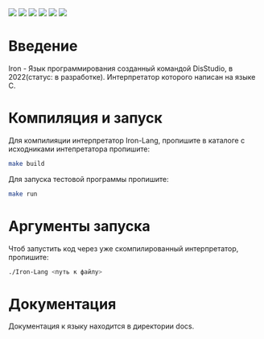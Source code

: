 <div id="Доброе утро">
    <img src="https://img.shields.io/github/commit-activity/w/HONAK0/Iron-Lang"/>
    <img src="https://img.shields.io/github/last-commit/HONAK0/Iron-Lang"/>
    <img src="https://img.shields.io/github/downloads/HONAK0/Iron-Lang/total?color=grey"/>
    <img src="https://img.shields.io/github/languages/count/HONAK0/Iron-Lang"/>
    <img src="https://img.shields.io/github/languages/top/HONAK0/Iron-Lang"/>
    <img src="https://img.shields.io/github/directory-file-count/HONAK0/Iron-Lang"/>
 </div>

# Введение

Iron - Язык программирования созданный командой DisStudio, в 2022(статус: в разработке).
Интерпретатор которого написан на языке C.

# Компиляция и запуск

Для компилияции интерпретатор Iron-Lang, пропишите в каталоге с исходниками интепретатора пропишите:
```sh
make build
```
Для запуска тестовой программы пропишите:
```sh
make run
```

# Аргументы запуска

Чтоб запустить код через уже скомпилированный интерпретатор, пропишите:
```sh
./Iron-Lang <путь к файлу>
```

# Документация

Документация к языку находится в директории docs.